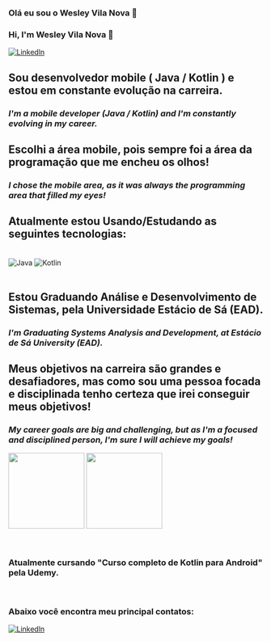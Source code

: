 ### Olá eu sou o Wesley Vila Nova 👋   
### Hi, I'm Wesley Vila Nova 👋   
[![Linkedln](https://img.shields.io/badge/LinkedIn-0077B5?style=for-the-badge&logo=linkedin&logoColor=white)](https://www.linkedin.com/in/wesley-v-n-d-l-torres-646998222/)


## Sou desenvolvedor mobile ( Java / Kotlin ) e estou em constante evolução na carreira.
### _I'm a mobile developer (Java / Kotlin) and I'm constantly evolving in my career._
## Escolhi a área mobile, pois sempre foi a área da programação que me encheu os olhos! 
### _I chose the mobile area, as it was always the programming area that filled my eyes!_

## Atualmente estou Usando/Estudando as seguintes tecnologias:
<div style="display: inline_block"><br/>
<img align="center" alt="Java" src="https://img.shields.io/badge/Java-ED8B00?style=for-the-badge&logo=java&logoColor=white" />
<img align="center" alt="Kotlin" src="https://img.shields.io/badge/Kotlin-0095D5?&style=for-the-badge&logo=kotlin&logoColor=white" />
</div><br/>

## Estou Graduando Análise e Desenvolvimento de Sistemas, pela Universidade Estácio de Sá (EAD).
### _I'm Graduating Systems Analysis and Development, at Estácio de Sá University (EAD)._
## Meus objetivos na carreira são grandes e desafiadores, mas como sou uma pessoa focada e disciplinada tenho certeza que irei conseguir meus objetivos!
### _My career goals are big and challenging, but as I'm a focused and disciplined person, I'm sure I will achieve my goals!_

<img height="150em" src="https://github-readme-stats.vercel.app/api?username=WesleyVilaNova&show_icons=true&theme=dracula&include_a_commits=true&count_private=true"/> <img height="150em" src="https://github-readme-stats.vercel.app/api/top-langs/?username=WesleyVilaNova&layout=compact&langs_count=7&theme=dracula">



</div><br/>
 
### Atualmente cursando "Curso completo de Kotlin para Android" pela Udemy. 
 
</div><br/>

### Abaixo você encontra meu principal contatos:

[![Linkedln](https://img.shields.io/badge/LinkedIn-0077B5?style=for-the-badge&logo=linkedin&logoColor=white)](https://www.linkedin.com/in/wesley-v-n-d-l-torres-646998222/)

</div> <br/>
